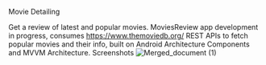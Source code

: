 Movie Detailing

Get a review of latest and popular movies. MoviesReview app development in progress, consumes https://www.themoviedb.org/ REST APIs to fetch popular movies and their info, built on Android Architecture Components and MVVM Architecture.
Screenshots
![Merged_document (1)](https://github.com/Qowos8/Movie_Detailing/assets/89923159/2dbfb69b-f691-44c1-899c-cc69f3c1473b)
